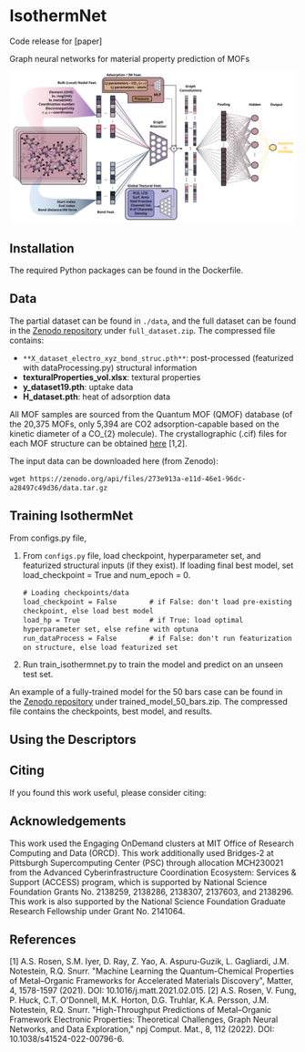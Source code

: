 # IsothermNet
Code release for [paper]

Graph neural networks for material property prediction of MOFs

![Alt text](figs/main.svg)

## Installation

The required Python packages can be found in the Dockerfile. 

## Data

The partial dataset can be found in ```./data```, and the full dataset can be found in the [Zenodo repository](link) under ```full_dataset.zip```. The compressed file contains: 
- ```**X_dataset_electro_xyz_bond_struc.pth**```: post-processed (featurized with dataProcessing.py) structural information
- **texturalProperties_vol.xlsx**: textural properties
- **y_dataset19.pth**: uptake data
- **H_dataset.pth**: heat of adsorption data

All MOF samples are sourced from the Quantum MOF (QMOF) database (of the 20,375 MOFs, only 5,394 are CO2 adsorption-capable based on the kinetic diameter of a CO_{2} molecule). The crystallographic (.cif) files for each MOF structure can be obtained [here](https://github.com/Andrew-S-Rosen/QMOF/) [1,2].

The input data can be downloaded here (from Zenodo):
```
wget https://zenodo.org/api/files/273e913a-e11d-46e1-96dc-a28497c49d36/data.tar.gz
```

## Training IsothermNet

From configs.py file, 
1. From ```configs.py``` file, load checkpoint, hyperparameter set, and featurized structural inputs (if they exist). If loading final best model, set load_checkpoint = True and num_epoch = 0.
   ```
   # Loading checkpoints/data
   load_checkpoint = False        # if False: don't load pre-existing checkpoint, else load best model
   load_hp = True                 # if True: load optimal hyperparameter set, else refine with optuna
   run_dataProcess = False        # if False: don't run featurization on structure, else load featurized set
   ```
2. Run train_isothermnet.py to train the model and predict on an unseen test set. 

An example of a fully-trained model for the 50 bars case can be found in the [Zenodo repository](link) under trained_model_50_bars.zip. The compressed file contains the checkpoints, best model, and results. 

## Using the Descriptors


## Citing
If you found this work useful, please consider citing: 

## Acknowledgements
This work used the Engaging OnDemand clusters at MIT Office of Research Computing and Data (ORCD). This work additionally used Bridges-2 at Pittsburgh Supercomputing Center (PSC) through allocation MCH230021 from the Advanced Cyberinfrastructure Coordination Ecosystem: Services & Support (ACCESS) program, which is supported by National Science Foundation Grants No. 2138259, 2138286, 2138307, 2137603, and 2138296. This work is also supported by the National Science Foundation Graduate Research Fellowship under Grant No. 2141064. 

## References
[1] A.S. Rosen, S.M. Iyer, D. Ray, Z. Yao, A. Aspuru-Guzik, L. Gagliardi, J.M. Notestein, R.Q. Snurr. "Machine Learning the Quantum-Chemical Properties of Metal–Organic Frameworks for Accelerated Materials Discovery", Matter, 4, 1578-1597 (2021). DOI: 10.1016/j.matt.2021.02.015.
[2] A.S. Rosen, V. Fung, P. Huck, C.T. O'Donnell, M.K. Horton, D.G. Truhlar, K.A. Persson, J.M. Notestein, R.Q. Snurr. "High-Throughput Predictions of Metal–Organic Framework Electronic Properties: Theoretical Challenges, Graph Neural Networks, and Data Exploration," npj Comput. Mat., 8, 112 (2022). DOI: 10.1038/s41524-022-00796-6.
